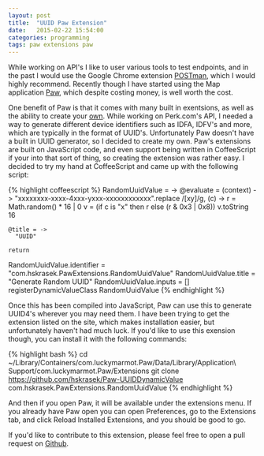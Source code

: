 ```yaml
---
layout: post
title:  "UUID Paw Extension"
date:   2015-02-22 15:54:00
categories: programming
tags: paw extensions paw
---
```

While working on API's I like to user various tools to test endpoints, and in the past I would use the Google Chrome 
extension [POSTman][postman], which I would highly recommend. Recently though I have started using the Map 
application [Paw][paw], which despite costing money, is well worth the cost. 

One benefit of Paw is that it comes with many built in exentsions, as well as the ability to create your 
[own][paw-extensions]. While working on Perk.com's API, I needed a way to generate different device identifiers such 
as IDFA, IDFV's and more, which are typically in the format of UUID's. Unfortunately Paw doesn't have a built in UUID 
generator, so I decided to create my own. Paw's extensions are built on JavaScript code, and even support being 
written in CoffeeScript if your into that sort of thing, so creating the extension was rather easy. I decided to try 
my hand at CoffeeScript and came up with the following script:

{% highlight coffeescript %}
RandomUuidValue = ->
    @evaluate = (context) ->
      "xxxxxxxx-xxxx-4xxx-yxxx-xxxxxxxxxxxx".replace /[xy]/g, (c) ->
        r = Math.random() * 16 | 0
        v = (if c is "x" then r else (r & 0x3 | 0x8))
        v.toString 16

    @title = ->
      "UUID"

    return

RandomUuidValue.identifier = "com.hskrasek.PawExtensions.RandomUuidValue"
RandomUuidValue.title = "Generate Random UUID"
RandomUuidValue.inputs = []
registerDynamicValueClass RandomUuidValue
{% endhighlight %}

Once this has been compiled into JavaScript, Paw can use this to generate UUID4's wherever you may need them. I have 
been trying to get the extension listed on the site, which makes installation easier, but unfortunately haven't had 
much luck. If you'd like to use this exension though, you can install it with the following commands:

{% highlight bash %}
cd ~/Library/Containers/com.luckymarmot.Paw/Data/Library/Application\ Support/com.luckymarmot.Paw/Extensions
git clone https://github.com/hskrasek/Paw-UUIDDynamicValue com.hskrasek.PawExtensions.RandomUuidValue
{% endhighlight %}

And then if you open Paw, it will be available under the extensions menu. If you already have Paw open you can open 
Preferences, go to the Extensions tab, and click Reload Installed Extensions, and you should be good to go.

If you'd like to contribute to this extension, please feel free to open a pull request on [Github][gh-link]. 

[paw]:              http://luckymarmot.com/paw
[postman]:          https://chrome.google.com/webstore/detail/postman-rest-client/fdmmgilgnpjigdojojpjoooidkmcomcm?hl=en
[paw-extensions]:   http://luckymarmot.com/paw/extensions/
[rfc]:              http://www.ietf.org/rfc/rfc4122.txt
[gh-link]:          https://github.com/hskrasek/Paw-UUIDDynamicValue